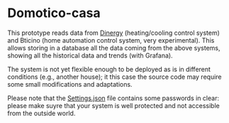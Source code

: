 # Domotico-casa

This prototype reads data from [Dinergy](https://www.dynergysrl.it) (heating/cooling control system) and Bticino (home automation control system, very experimental).
This allows storing in a database all the data coming from the above systems, showing all the historical data and trends (with Grafana).

The system is not yet flexible enough to be deployed as is in different conditions (e.g., another house); it this case the source code may require some small modifications and adaptations.

Please note that the [Settings.json](Settings.json) file contains some passwords in clear: please make suyre that your system is well protected and not accessible from the outside world.
